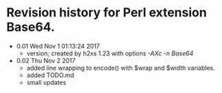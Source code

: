 # Revision history for Perl extension Base64.

* 0.01  Wed Nov  1 01:13:24 2017
	- version; created by h2xs 1.23 with options *-AXc -n Base64*
* 0.02  Thu Nov  2 2017
	- added line wrapping to encode() with $wrap and $width variables.
	- added TODO.md
	- small updates
